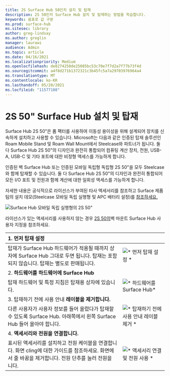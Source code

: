 ```yaml
---
title: 2S Surface Hub 50인치 설치 및 탑재
description: 2S 50인치 Surface Hub 설치 및 탑재하는 방법을 학습합니다.
keywords: 쉼표로 값 구분
ms.prod: surface-hub
ms.sitesec: library
author: greg-lindsay
ms.author: greglin
manager: laurawi
audience: Admin
ms.topic: article
ms.date: 04/16/2021
ms.localizationpriority: Medium
ms.openlocfilehash: de8274250de25085bc53c70e7f7d2a7f77b73f4d
ms.sourcegitcommit: a4f8d271b1372321c3b45fc5a7a29703976964a4
ms.translationtype: MT
ms.contentlocale: ko-KR
ms.lasthandoff: 05/20/2021
ms.locfileid: "11577108"
---
```

# <a name="install-and-mount-surface-hub-2s-50"></a>2S 50" Surface Hub 설치 및 탑재

Surface Hub 2S 50"은 폼 팩터를 사용하여 이동성 용이성을 위해 설계되어 장치를 신속하게 설치하고 사용할 수 있습니다. Microsoft는 다음과 같은 인증된 탑재 솔루션인 Roam Mobile Stand 및 Roam Wall Mount에서 Steelcase와 파트너가 됩니다. 둘 다 Surface Hub 2S 50"의 디자인과 완전히 통합되어 컴퓨팅 계산 장치, 전원, USB-A, USB-C 및 기타 포트에 대한 비정형 액세스를 가능하게 합니다.

인증된 벽 Surface Hub 또는 인증된 모바일 독립형 독립형 2S 50"을 모두 Steelcase와 함께 탑재할 수 있습니다. 둘 다 Surface Hub 2S 50"의 디자인과 완전히 통합되어 모든 I/O 포트 및 전원과 함께 계산에 대한 일회성 액세스를 가능하게 합니다. 

자세한 내용은 공식적으로 라이선스가 부여된 타사 액세서리를 참조하고 Surface 제품 팀의 설치 데모(Steelcase 모바일 독립 실행형 및 APC 배터리 설정)를 [참조하세요.](https://youtu.be/VTzdu4Skpkg) [](http://licensedhardware.azurewebsites.net/surface)

 ![Surface Hub 모바일 독립 실행형의 2S 50"](images/sh2-mobile-stand.png)<br>

라이선스가 있는 액세서리를 사용하지 않는 경우 [2S 50의](surface-hub-2s-custom-install.md)벽 마운트 Surface Hub 사용자 지정을 참조하세요.

| 1. **먼저 탑재 설정** | |
|:------ |:-------- |
| 탑재가 Surface Hub 하드웨어가 적용될 때까지 상자에 Surface Hub 그대로 두면 됩니다. 탑재는 포함되지 않습니다. 탑재는 별도로 판매됩니다. | ![* 먼저 탑재 설정 *](images/sh2-setup-1.png) <br> |
| 2. **하드웨어를 하드웨어에 Surface Hub** | |
| 탑재 하드웨어 및 특정 지침은 탑재용 상자에 있습니다. | ![* 하드웨어를 Surface Hub*](images/sh2-setup-2.png) <br> |
| 3. 탑재하기 전에 사용 안내 **레이블을 제거합니다.** | |
| 다른 사용자가 사용자 정보를 들어 올렸다가 탑재할 수 있도록 Surface Hub. 아래쪽에서 왼쪽 Surface Hub 들어 올아야 합니다. | ![* 탑재하기 전에 사용 안내 레이블 제거 *](images/sh2-setup-3.png) <br> |
| 4. **액세서리와 전원을 연결합니다.** | |
| 표시된 액세서리를 설치하고 전원 케이블을 연결합니다. 화면 cling에 대한 가이드를 참조하세요. 화면에서 줄 바꿈을 제거합니다. 전원 단추를 눌러 전원을 니다. | ![* 액세서리 연결 및 전원 사용 *](images/sh2-setup-4.png) <br> |
